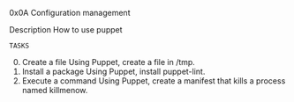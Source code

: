 0x0A Configuration management

Description
How to use puppet 

    TASKS
0. Create a file
Using Puppet, create a file in /tmp.
1. Install a package
Using Puppet, install puppet-lint.
2. Execute a command
Using Puppet, create a manifest that kills a process named killmenow.
